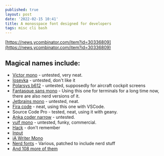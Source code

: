 ```yaml
---
published: true
layout: post
date: '2022-02-15 10:41'
title: A monosspace font designed for developers
tags: misc cli bash 
---
```

[https://news.ycombinator.com/item?id=30336809](https://news.ycombinator.com/item?id=30336809)  

## Magical names include:  
- [Victor mono](https://rubjo.github.io/victor-mono/) - untested, very neat.
- [Iosevka](https://typeof.net/Iosevka/) - untested, don't like it
- [Polarsys b612](https://github.com/polarsys/b612) - untested, supposedly for aircraft cockpit screens
- [Fantasque sans mono](https://github.com/belluzj/fantasque-sans) - Using this one for terminals for a long time now, there are also nerd versions of it.
- [Jetbrains mono](https://www.jetbrains.com/lp/mono/) - untested, neat.
- [Fira code](https://github.com/tonsky/FiraCode) - neat, using this one with VSCode.
- Source Code Pro - tested, neat, using it with geany.
- [Anka coder narrow](https://fontlibrary.org/en/font/anka-coder-narrow) - untested.
- [vulf mono](https://ohnotype.co/fonts/vulf) - untested, funky, commercial.
- [Hack](https://sourcefoundry.org/hack/) - don't remember
- [Input](https://djr.com/input/)
- [iA Writer Mono](https://github.com/iaolo/iA-Fonts/tree/master/iA%20Writer%20Mono)
- [Nerd fonts](https://www.nerdfonts.com/) - Various, patched to include nerd stuff
- [And 108 more of them](https://www.programmingfonts.org/#monoid)


